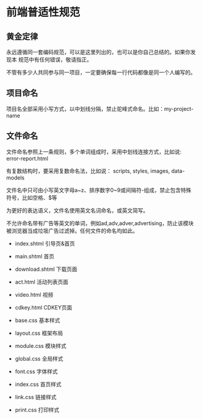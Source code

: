 
# 前端普适性规范

## 黄金定律
永远遵循同一套编码规范，可以是这里列出的，也可以是你自己总结的。如果你发现本
规范中有任何错误，敬请指正。

不管有多少人共同参与同一项目，一定要确保每一行代码都像是同一个人编写的。

## 项目命名
项目名全部采用小写方式，以中划线分隔，禁止驼峰式命名。比如：my-project-name

## 文件命名

文件命名参照上一条规则，多个单词组成时，采用中划线连接方式，比如说: error-report.html

有复数结构时，要采用复数命名法，比如说： scripts, styles, images, data-models

文件名中只可由小写英文字母a~z、排序数字0~9或间隔符-组成，禁止包含特殊符号，比如空格、$等

为更好的表达语义，文件名使用英文名词命名，或英文简写。

不允许命名带有广告等英文的单词，例如ad,adv,adver,advertising，防止该模块被浏览器当成垃圾广告过滤掉。任何文件的命名均如此。

- index.shtml 引导页&首页
- main.shtml 首页
- download.shtml 下载页面
- act.html 活动列表页面
- video.html 视频
- cdkey.html CDKEY页面

- base.css 基本样式
- layout.css 框架布局
- module.css 模块样式
- global.css 全局样式
- font.css 字体样式
- index.css 首页样式
- link.css  链接样式
- print.css 打印样式
